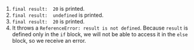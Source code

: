 1. `final result:  20` is printed.
2. `final result:  undefined` is printed.
3. `final result:  20` is printed.
4. It throws a `ReferenceError: result is not defined`. Because `result` is defined only in the `if` block, we will not be able to access it in the `else` block, so we receive an error.